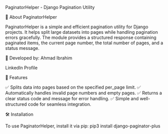 PaginatorHelper - Django Pagination Utility

🚀 About PaginatorHelper

PaginatorHelper is a simple and efficient pagination utility for Django projects.
It helps split large datasets into pages while handling pagination errors gracefully.
The module provides a structured response containing paginated items, the current page number, the total number of pages, and a status message.

🔗 Developed by: Ahmad Ibrahim

LinkedIn Profile


🎯 Features

✅ Splits data into pages based on the specified per_page limit.
✅ Automatically handles invalid page numbers and empty pages.
✅ Returns a clear status code and message for error handling.
✅ Simple and well-structured code for seamless integration.

🛠️ Installation

To use PaginatorHelper, install it via pip:
pip3 install django-paginator-plus
